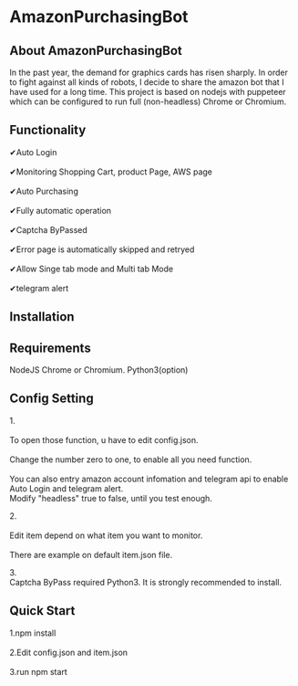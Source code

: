 AmazonPurchasingBot
====
About AmazonPurchasingBot
-------
In the past year, the demand for graphics cards has risen sharply. In order to fight against all kinds of robots, I decide to share the amazon bot that I have used for a long time.
This project is based on nodejs with puppeteer which can be configured to run full (non-headless) Chrome or Chromium.

Functionality
-------
✔Auto Login<br>  
✔Monitoring Shopping Cart, product Page, AWS page<br>  
✔Auto Purchasing <br>  
✔Fully automatic operation<br>  
✔Captcha ByPassed<br>  
✔Error page is automatically skipped and retryed<br>  
✔Allow Singe tab mode and Multi tab Mode<br>  
✔telegram alert<br>  

Installation
-------

Requirements
-------
NodeJS Chrome or Chromium.
Python3(option)

Config Setting
-------
1.<br>  
To open those function, u have to edit config.json.<br>  
Change the number zero to one, to enable all you need function.<br>  
You can also entry amazon account infomation and telegram api to enable Auto Login and telegram alert.<br>
Modify "headless" true to false, until you test enough.

2.<br>  
Edit item depend on what item you want to monitor.<br>  
There are example on default item.json file.<br>  

3.<br> 
Captcha ByPass required Python3.
It is strongly recommended to install.

Quick Start
-------
1.npm install<br>  
2.Edit config.json and item.json<br>  
3.run npm start<br>  


